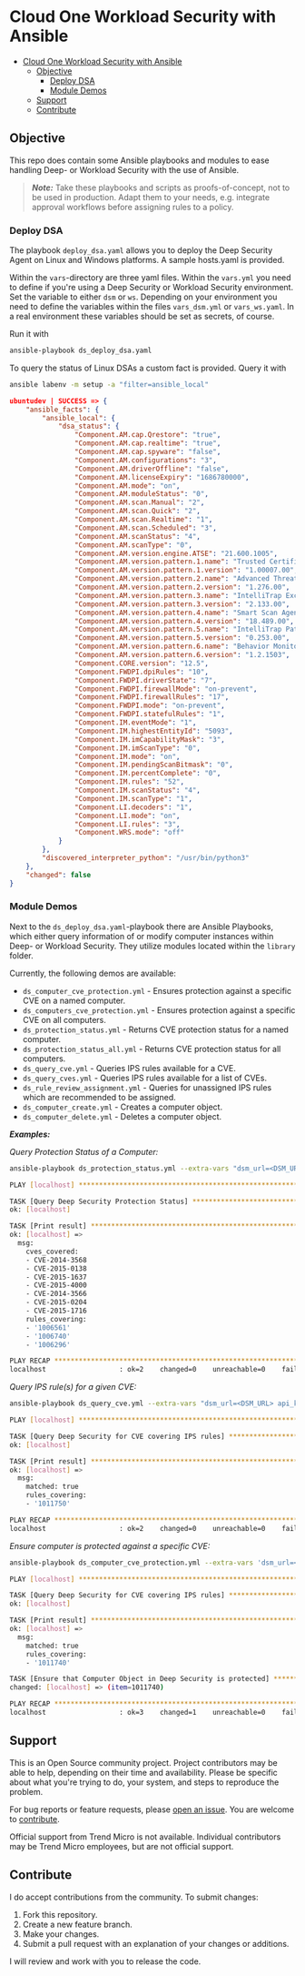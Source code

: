 # Cloud One Workload Security with Ansible

- [Cloud One Workload Security with Ansible](#cloud-one-workload-security-with-ansible)
  - [Objective](#objective)
    - [Deploy DSA](#deploy-dsa)
    - [Module Demos](#module-demos)
  - [Support](#support)
  - [Contribute](#contribute)

## Objective

This repo does contain some Ansible playbooks and modules to ease handling Deep- or Workload Security with the use of Ansible.

> ***Note:*** Take these playbooks and scripts as proofs-of-concept, not to be used in production. Adapt them to your needs, e.g. integrate approval workflows before assigning rules to a policy.

### Deploy DSA

The playbook `deploy_dsa.yaml` allows you to deploy the Deep Security Agent on Linux and Windows platforms. A sample hosts.yaml is provided.

Within the `vars`-directory are three yaml files. Within the `vars.yml` you need to define if you're using a Deep Security or Workload Security environment. Set the variable to either `dsm` or `ws`. Depending on your environment you need to define the variables within the files `vars_dsm.yml` or `vars_ws.yaml`. In a real environment these variables should be set as secrets, of course.

Run it with

```sh
ansible-playbook ds_deploy_dsa.yaml
```

To query the status of Linux DSAs a custom fact is provided. Query it with

```sh
ansible labenv -m setup -a "filter=ansible_local"
```

```json
ubuntudev | SUCCESS => {
    "ansible_facts": {
        "ansible_local": {
            "dsa_status": {
                "Component.AM.cap.Qrestore": "true",
                "Component.AM.cap.realtime": "true",
                "Component.AM.cap.spyware": "false",
                "Component.AM.configurations": "3",
                "Component.AM.driverOffline": "false",
                "Component.AM.licenseExpiry": "1686780000",
                "Component.AM.mode": "on",
                "Component.AM.moduleStatus": "0",
                "Component.AM.scan.Manual": "2",
                "Component.AM.scan.Quick": "2",
                "Component.AM.scan.Realtime": "1",
                "Component.AM.scan.Scheduled": "3",
                "Component.AM.scanStatus": "4",
                "Component.AM.scanType": "0",
                "Component.AM.version.engine.ATSE": "21.600.1005",
                "Component.AM.version.pattern.1.name": "Trusted Certificate Authorities Pattern",
                "Component.AM.version.pattern.1.version": "1.00007.00",
                "Component.AM.version.pattern.2.name": "Advanced Threat Correlation Pattern",
                "Component.AM.version.pattern.2.version": "1.276.00",
                "Component.AM.version.pattern.3.name": "IntelliTrap Exception Pattern",
                "Component.AM.version.pattern.3.version": "2.133.00",
                "Component.AM.version.pattern.4.name": "Smart Scan Agent Pattern",
                "Component.AM.version.pattern.4.version": "18.489.00",
                "Component.AM.version.pattern.5.name": "IntelliTrap Pattern",
                "Component.AM.version.pattern.5.version": "0.253.00",
                "Component.AM.version.pattern.6.name": "Behavior Monitoring Event Filtering Pattern",
                "Component.AM.version.pattern.6.version": "1.2.1503",
                "Component.CORE.version": "12.5",
                "Component.FWDPI.dpiRules": "10",
                "Component.FWDPI.driverState": "7",
                "Component.FWDPI.firewallMode": "on-prevent",
                "Component.FWDPI.firewallRules": "17",
                "Component.FWDPI.mode": "on-prevent",
                "Component.FWDPI.statefulRules": "1",
                "Component.IM.eventMode": "1",
                "Component.IM.highestEntityId": "5093",
                "Component.IM.imCapabilityMask": "3",
                "Component.IM.imScanType": "0",
                "Component.IM.mode": "on",
                "Component.IM.pendingScanBitmask": "0",
                "Component.IM.percentComplete": "0",
                "Component.IM.rules": "52",
                "Component.IM.scanStatus": "4",
                "Component.IM.scanType": "1",
                "Component.LI.decoders": "1",
                "Component.LI.mode": "on",
                "Component.LI.rules": "3",
                "Component.WRS.mode": "off"
            }
        },
        "discovered_interpreter_python": "/usr/bin/python3"
    },
    "changed": false
}
```

### Module Demos

Next to the `ds_deploy_dsa.yaml`-playbook there are Ansible Playbooks, which either query information of or modify computer instances within Deep- or Workload Security. They utilize modules located within the `library` folder.

Currently, the following demos are available:

- `ds_computer_cve_protection.yml` - Ensures protection against a specific CVE on a named computer.
- `ds_computers_cve_protection.yml` - Ensures protection against a specific CVE on all computers.
- `ds_protection_status.yml` - Returns CVE protection status for a named computer.
- `ds_protection_status_all.yml` - Returns CVE protection status for all computers.
- `ds_query_cve.yml` - Queries IPS rules available for a CVE.
- `ds_query_cves.yml` - Queries IPS rules available for a list of CVEs.
- `ds_rule_review_assignment.yml` - Queries for unassigned IPS rules which are recommended to be assigned.
- `ds_computer_create.yml` - Creates a computer object.
- `ds_computer_delete.yml` - Deletes a computer object.

***Examples:***

*Query Protection Status of a Computer:*

```sh
ansible-playbook ds_protection_status.yml --extra-vars "dsm_url=<DSM_URL> api_key=<API KEY> hostname=ubuntudev.localdomain"
```

```sh
PLAY [localhost] *********************************************************************************************************************************************************************

TASK [Query Deep Security Protection Status] *****************************************************************************************************************************************
ok: [localhost]

TASK [Print result] ******************************************************************************************************************************************************************
ok: [localhost] => 
  msg:
    cves_covered:
    - CVE-2014-3568
    - CVE-2015-0138
    - CVE-2015-1637
    - CVE-2015-4000
    - CVE-2014-3566
    - CVE-2015-0204
    - CVE-2015-1716
    rules_covering:
    - '1006561'
    - '1006740'
    - '1006296'

PLAY RECAP ***************************************************************************************************************************************************************************
localhost                  : ok=2    changed=0    unreachable=0    failed=0    skipped=0    rescued=0    ignored=0   
```

*Query IPS rule(s) for a given CVE:*

```sh
ansible-playbook ds_query_cve.yml --extra-vars "dsm_url=<DSM_URL> api_key=<API KEY> query=CVE-2023-25690"
```

```sh
PLAY [localhost] *********************************************************************************************************************************************************************

TASK [Query Deep Security for CVE covering IPS rules] ********************************************************************************************************************************
ok: [localhost]

TASK [Print result] ******************************************************************************************************************************************************************
ok: [localhost] => 
  msg:
    matched: true
    rules_covering:
    - '1011750'

PLAY RECAP ***************************************************************************************************************************************************************************
localhost                  : ok=2    changed=0    unreachable=0    failed=0    skipped=0    rescued=0    ignored=0   
```

*Ensure computer is protected against a specific CVE:*

```sh
ansible-playbook ds_computer_cve_protection.yml --extra-vars 'dsm_url=<DSM_URL> api_key=<API-KEY> hostname=ubuntudev.localdomain query=CVE-2023-24941}
````

```sh
PLAY [localhost] *********************************************************************************************************************************************************************

TASK [Query Deep Security for CVE covering IPS rules] ********************************************************************************************************************************
ok: [localhost]

TASK [Print result] ******************************************************************************************************************************************************************
ok: [localhost] => 
  msg:
    matched: true
    rules_covering:
    - '1011740'

TASK [Ensure that Computer Object in Deep Security is protected] *********************************************************************************************************************
changed: [localhost] => (item=1011740)

PLAY RECAP ***************************************************************************************************************************************************************************
localhost                  : ok=3    changed=1    unreachable=0    failed=0    skipped=0    rescued=0    ignored=0   
```

## Support

This is an Open Source community project. Project contributors may be able to help, depending on their time and availability. Please be specific about what you're trying to do, your system, and steps to reproduce the problem.

For bug reports or feature requests, please [open an issue](../../issues). You are welcome to [contribute](#contribute).

Official support from Trend Micro is not available. Individual contributors may be Trend Micro employees, but are not official support.

## Contribute

I do accept contributions from the community. To submit changes:

1. Fork this repository.
1. Create a new feature branch.
1. Make your changes.
1. Submit a pull request with an explanation of your changes or additions.

I will review and work with you to release the code.
